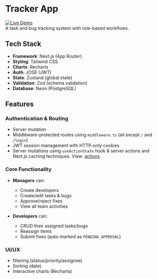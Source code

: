# Tracker App

[![Live Demo](https://img.shields.io/badge/demo-live-brightgreen)](https://tracker-app.example.com)  
A task and bug tracking system with role-based workflows.

## Tech Stack

- **Framework**: Next.js (App Router)
- **Styling**: Tailwind CSS
- **Charts**: Recharts
- **Auth**: JOSE (JWT)
- **State**: Zustand (global state)
- **Validation**: Zod (schema validation)
- **Database**: Neon (PostgreSQL)

## Features

### Authentication & Routing
- Server mutation
- Middleware-protected routes using `middleware.ts` (all except `/` and `/login`)
- JWT session management with HTTP-only cookies
- Server mutations using `useActionState` hook & server actions and Next.js caching techniques. View: [actions](https://github.com/kaartik2611/tracker0/tree/main/src/app/actions)

### Core Functionality

- **Managers** can:
  - Create developers
  - Create/edit tasks & bugs
  - Approve/reject fixes
  - View all team activities

- **Developers** can:
  - CRUD their assigned tasks/bugs
  - Reassign items
  - Submit fixes (auto-marked as `PENDING_APPROVAL`)


### UI/UX
- filtering (status/priority/assignee)
- Sorting (date)
- Interactive charts (Recharts)
